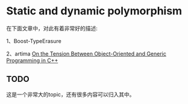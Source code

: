 # Static and dynamic polymorphism

在下面文章中，对此有着非常好的描述:

1、Boost-TypeErasure

2、artima [On the Tension Between Object-Oriented and Generic Programming in C++](https://www.artima.com/cppsource/type_erasure.html)



## TODO

这是一个非常大的topic，还有很多内容可以归入其中。
